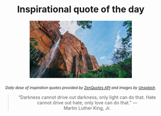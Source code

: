 
<div align="center">

# Inspirational quote of the day

<img src="./data/photo.jpeg" alt="Beautiful nature photo" width="320" height="180">

<sub><i>Daily dose of inspiration quotes provided by [ZenQuotes API](https://zenquotes.io/) and images by [Unsplash](https://unsplash.com/).</i></sub>


<blockquote>&ldquo;Darkness cannot drive out darkness; only light can do that. Hate cannot drive out hate; only love can do that.&rdquo; &mdash; <footer>Martin Luther King, Jr.</footer></blockquote>

</div>
